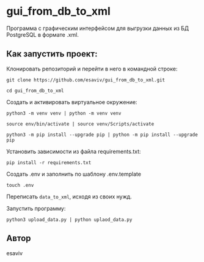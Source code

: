 # gui_from_db_to_xml
Программа с графическим интерфейсом для выгрузки данных из БД PostgreSQL в формате .xml.


## Как запустить проект:
Клонировать репозиторий и перейти в него в командной строке:
```
git clone https://github.com/esaviv/gui_from_db_to_xml.git
```
```
cd gui_from_db_to_xml
```
Cоздать и активировать виртуальное окружение:
```
python3 -m venv venv | python -m venv venv
```
```
source env/bin/activate | source venv/Scripts/activate
```
```
python3 -m pip install --upgrade pip | python -m pip install --upgrade pip
```
Установить зависимости из файла requirements.txt:
```
pip install -r requirements.txt
```
Создать .env и заполнить по шаблону .env.template
```
touch .env
```
Переписать ```data_to_xml```, исходя из своих нужд.

Запустить программу:
```
python3 upload_data.py | python uplaod_data.py
```

## Автор
esaviv
